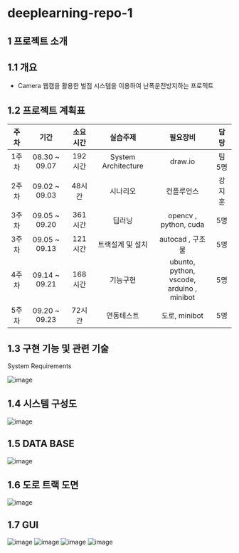 # deeplearning-repo-1

## 1 프로젝트 소개

##  1.1 개요
- Camera 웹캠을 활용한 벌점 시스템을 이용하여 난폭운전방지하는 프로젝트
  
## 1.2 프로젝트 계획표
|주차|	기간 |	소요시간 |	실습주제 |	필요장비 |	담당 |
|:----------:|:----------:|:----------:|:----------:|:----------:|:----------:|
| 1주차 | 08.30 ~ 09.07 | 192시간 |System Architecture | draw.io | 팀 5명 | 
| 2주차 | 09.02 ~ 09.03 | 48시간 | 시나리오 | 컨플루언스 | 강지훈 |
| 3주차 | 09.05 ~ 09.20 | 361시간 | 딥러닝 | opencv , python, cuda | 5명 | 
| 3주차 | 09.05 ~ 09.13 |  121시간 | 트랙설계 및 설치 | autocad , 구조물 | 5명 | 
| 4주차 | 09.14 ~ 09.21 | 168시간 | 기능구현 | ubunto, python, <br> vscode, arduino , minibot  | 5명|
| 5주차 | 09.20 ~ 09.23 | 72시간 | 연동테스트 | 도로, minibot | 5명 |

## 1.3 구현 기능 및 관련 기술
System Requirements

![image](https://github.com/user-attachments/assets/a0656b87-7abd-45bf-b08f-d8563af95463)

## 1.4 시스템 구성도
![image](https://github.com/user-attachments/assets/c22ef6cd-cf62-4ee5-b65e-d28349a2571e)

## 1.5 DATA BASE
![image](https://github.com/user-attachments/assets/8953e560-ecbf-4fd0-a911-a5c6c3ff4053)

## 1.6 도로 트랙 도면
![image](https://github.com/user-attachments/assets/f483455e-ab9b-4e39-af5f-001f7980428f)



## 1.7 GUI
![image](https://github.com/user-attachments/assets/a0c5b6f5-c8e7-45d0-9604-5001bf06335f)
![image](https://github.com/user-attachments/assets/010d945e-5b8e-47d9-912a-b6a479eabe97)
![image](https://github.com/user-attachments/assets/b9c7c3d3-78ed-4a7e-b50d-ec2b1353b3b6)
![image](https://github.com/user-attachments/assets/ecba9bd2-0d1c-4a7b-8289-8dcd2c700c56)


